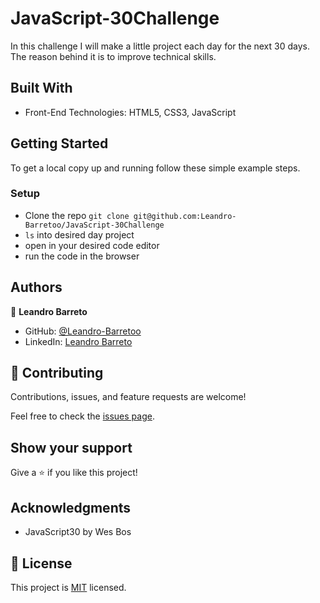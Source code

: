 # JavaScript-30Challenge

In this challenge I will make a little project each day for the next 30 days.
The reason behind it is to improve technical skills.

## Built With

- Front-End Technologies: HTML5, CSS3, JavaScript

## Getting Started

To get a local copy up and running follow these simple example steps.

### Setup

- Clone the repo `git clone git@github.com:Leandro-Barretoo/JavaScript-30Challenge`
- `ls` into desired day project
- open in your desired code editor
- run the code in the browser

## Authors

👤 **Leandro Barreto**

- GitHub: [@Leandro-Barretoo](https://github.com/Leandro-Barretoo)
- LinkedIn: [Leandro Barreto](https://www.linkedin.com/in/leandroobarreto/)

## 🤝 Contributing

Contributions, issues, and feature requests are welcome!

Feel free to check the [issues page](../../issues/).

## Show your support

Give a ⭐️ if you like this project!

## Acknowledgments

- JavaScript30 by Wes Bos

## 📝 License

This project is [MIT](./MIT.md) licensed.
